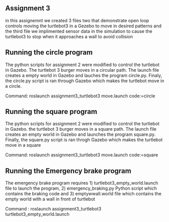 ## Assignment 3
in this assignemnt we created 3 files two that demonstrate open loop controls moving the turtlebot3 in a Gezebo to move in desired patterns and the third file we implimented sensor data in the simulation to cause the turtlebot3 to stop when it approaches a wall to avoid collision

## Running the circle program
The python scripts for assignment 2 were modified to control the turtlebot in Gazebo. The turtlebot 3 burger moves in a circular path. The launch file creates a empty world in Gazebo and lauches the program circle.py. Finaly, the circle.py script is ran through Gazebo which makes the turtlebot move in a circle.

Command: roslaunch assignment3_turtlebot3 move.launch code:=circle


## Running the square program
The python scripts for assignment 2 were modified to control the turtlebot in Gazebo. the turtlebot  3 burger moves in a square path. The launch file creates an empty world in Gazebo and launches the program square.py. Finally, the square.py script is ran throgh Gazebo which makes the turtlebot move in a square

Command: roslaunch assignment3_turtlebot3 move.launch code:=square

## Running the Emergency brake program
The emergency brake program requires 1) turtlebot3_empty_world.launch file to launch the program, 2) emergency_braking.py Python script which contains the braking code and 3) emptywwall.world file which contains the empty world with a wall in front of turtlebot

Command : roslaunch assignment3_turtlebot3 turtlebot3_empty_world.launch
